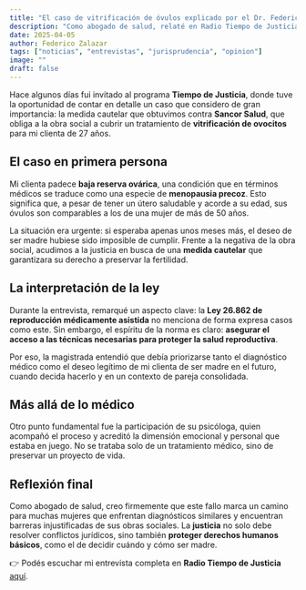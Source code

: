 ```yaml
---
title: "El caso de vitrificación de óvulos explicado por el Dr. Federico Zalazar en Radio Tiempo de Justicia"
description: "Como abogado de salud, relaté en Radio Tiempo de Justicia cómo logramos que la justicia ordene a Sancor Salud cubrir el tratamiento de criopreservación de óvulos a una joven con baja reserva ovárica."
date: 2025-04-05
author: Federico Zalazar
tags: ["noticias", "entrevistas", "jurisprudencia", "opinion"]
image: ""
draft: false
---
```


Hace algunos días fui invitado al programa **Tiempo de Justicia**, donde tuve la oportunidad de contar en detalle un caso que considero de gran importancia: la medida cautelar que obtuvimos contra **Sancor Salud**, que obliga a la obra social a cubrir un tratamiento de **vitrificación de ovocitos** para mi clienta de 27 años.

## El caso en primera persona

Mi clienta padece **baja reserva ovárica**, una condición que en términos médicos se traduce como una especie de **menopausia precoz**. Esto significa que, a pesar de tener un útero saludable y acorde a su edad, sus óvulos son comparables a los de una mujer de más de 50 años.  

La situación era urgente: si esperaba apenas unos meses más, el deseo de ser madre hubiese sido imposible de cumplir. Frente a la negativa de la obra social, acudimos a la justicia en busca de una **medida cautelar** que garantizara su derecho a preservar la fertilidad.

## La interpretación de la ley

Durante la entrevista, remarqué un aspecto clave: la **Ley 26.862 de reproducción médicamente asistida** no menciona de forma expresa casos como este. Sin embargo, el espíritu de la norma es claro: **asegurar el acceso a las técnicas necesarias para proteger la salud reproductiva**.  

Por eso, la magistrada entendió que debía priorizarse tanto el diagnóstico médico como el deseo legítimo de mi clienta de ser madre en el futuro, cuando decida hacerlo y en un contexto de pareja consolidada.

## Más allá de lo médico

Otro punto fundamental fue la participación de su psicóloga, quien acompañó el proceso y acreditó la dimensión emocional y personal que estaba en juego. No se trataba solo de un tratamiento médico, sino de preservar un proyecto de vida.

## Reflexión final

Como abogado de salud, creo firmemente que este fallo marca un camino para muchas mujeres que enfrentan diagnósticos similares y encuentran barreras injustificadas de sus obras sociales. La **justicia** no solo debe resolver conflictos jurídicos, sino también **proteger derechos humanos básicos**, como el de decidir cuándo y cómo ser madre.  

👉 Podés escuchar mi entrevista completa en **Radio Tiempo de Justicia** [aquí](https://radiocut.fm/audiocut/tiempo-justicia-dr-federico-zalazar/#).